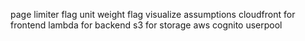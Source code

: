 page limiter flag
unit weight flag
visualize assumptions
cloudfront for frontend
lambda for backend
s3 for storage
aws cognito userpool